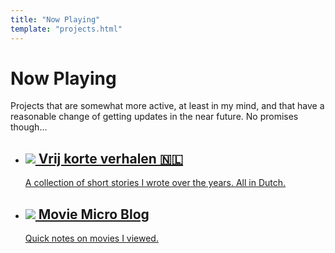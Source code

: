 ```yaml
---
title: "Now Playing"
template: "projects.html"
---
```

<h1>Now Playing</h1>
<p>Projects that are somewhat more active, at least in my mind, and that have a reasonable change of getting updates in the near future. No promises though...</p>
<p class="border"></p>
<ul class="projects">
<li>
<a href="/vkv/">
<h2><img src="/image/collision.svg"> Vrij korte verhalen &#127475;&#127473;</h2>
<p>A collection of short stories I wrote over the years. All in Dutch.</p>
</a>
</li>
<li>
<a href="/movies/">
<h2><img src="/image/movie-projector.svg"> Movie Micro Blog</h2>
<p>Quick notes on movies I viewed.</p>
</a>
</li>
</ul>


